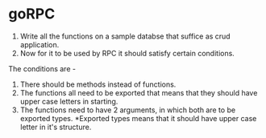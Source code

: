 # goRPC

1. Write all the functions on a sample databse that suffice as crud application.
2. Now for it to be used by RPC it should satisfy certain conditions.

The conditions are -
1. There should be methods instead of functions.
2. The functions all need to be exported that means that they should have upper case letters in starting.
3. The functions need to have 2 arguments, in which both are to be exported types.
*Exported types means that it should have upper case letter in it's structure. 

